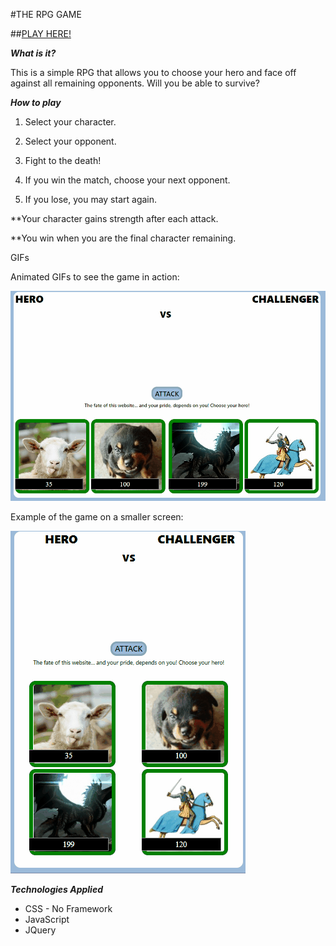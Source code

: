 #THE RPG GAME

##[PLAY HERE!](https://walshcam.github.io/RPG-Game/)

***What is it?***

This is a simple RPG that allows you to choose your hero and face off against all remaining opponents. Will you be able to survive?

***How to play***

1. Select your character.

2. Select your opponent.

3. Fight to the death!

4. If you win the match, choose your next opponent.

5. If you lose, you may start again.

**Your character gains strength after each attack.

**You win when you are the final character remaining.

GIFs

Animated GIFs to see the game in action:

![Large Screen GIF](./gifs/largeRPG.gif)

Example of the game on a smaller screen:

![Smaller Screen GIF](./gifs/smallerRPG.gif)

***Technologies Applied***

* CSS - No Framework
* JavaScript
* JQuery